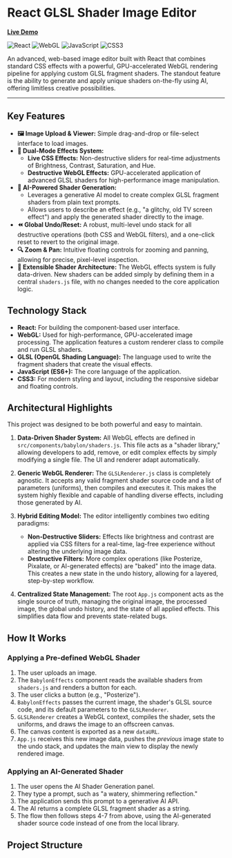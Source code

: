 # React GLSL Shader Image Editor

[**Live Demo**](https://microsoftdesigner.vercel.app/)

![React](https://img.shields.io/badge/react-%2320232a.svg?style=for-the-badge&logo=react&logoColor=%2361DAFB)
![WebGL](https://img.shields.io/badge/WebGL-990000?style=for-the-badge&logo=webgl&logoColor=white)
![JavaScript](https://img.shields.io/badge/javascript-%23323330.svg?style=for-the-badge&logo=javascript&logoColor=%23F7DF1E)
![CSS3](https://img.shields.io/badge/css3-%231572B6.svg?style=for-the-badge&logo=css3&logoColor=white)

An advanced, web-based image editor built with React that combines standard CSS effects with a powerful, GPU-accelerated WebGL rendering pipeline for applying custom GLSL fragment shaders. The standout feature is the ability to generate and apply unique shaders on-the-fly using AI, offering limitless creative possibilities.

---

## Key Features

* **🖼️ Image Upload & Viewer:** Simple drag-and-drop or file-select interface to load images.
* **🎨 Dual-Mode Effects System:**
    * **Live CSS Effects:** Non-destructive sliders for real-time adjustments of Brightness, Contrast, Saturation, and Hue.
    * **Destructive WebGL Effects:** GPU-accelerated application of advanced GLSL shaders for high-performance image manipulation.
* **🤖 AI-Powered Shader Generation:**
    * Leverages a generative AI model to create complex GLSL fragment shaders from plain text prompts.
    * Allows users to describe an effect (e.g., "a glitchy, old TV screen effect") and apply the generated shader directly to the image.
* **⏪ Global Undo/Reset:** A robust, multi-level undo stack for all destructive operations (both CSS and WebGL filters), and a one-click reset to revert to the original image.
* **🔍 Zoom & Pan:** Intuitive floating controls for zooming and panning, allowing for precise, pixel-level inspection.
* **🧩 Extensible Shader Architecture:** The WebGL effects system is fully data-driven. New shaders can be added simply by defining them in a central `shaders.js` file, with no changes needed to the core application logic.

## Technology Stack

* **React:** For building the component-based user interface.
* **WebGL:** Used for high-performance, GPU-accelerated image processing. The application features a custom renderer class to compile and run GLSL shaders.
* **GLSL (OpenGL Shading Language):** The language used to write the fragment shaders that create the visual effects.
* **JavaScript (ES6+):** The core language of the application.
* **CSS3:** For modern styling and layout, including the responsive sidebar and floating controls.

## Architectural Highlights

This project was designed to be both powerful and easy to maintain.

1.  **Data-Driven Shader System:** All WebGL effects are defined in `src/components/babylon/shaders.js`. This file acts as a "shader library," allowing developers to add, remove, or edit complex effects by simply modifying a single file. The UI and renderer adapt automatically.

2.  **Generic WebGL Renderer:** The `GLSLRenderer.js` class is completely agnostic. It accepts any valid fragment shader source code and a list of parameters (uniforms), then compiles and executes it. This makes the system highly flexible and capable of handling diverse effects, including those generated by AI.

3.  **Hybrid Editing Model:** The editor intelligently combines two editing paradigms:
    * **Non-Destructive Sliders:** Effects like brightness and contrast are applied via CSS filters for a real-time, lag-free experience without altering the underlying image data.
    * **Destructive Filters:** More complex operations (like Posterize, Pixalate, or AI-generated effects) are "baked" into the image data. This creates a new state in the undo history, allowing for a layered, step-by-step workflow.

4.  **Centralized State Management:** The root `App.js` component acts as the single source of truth, managing the original image, the processed image, the global undo history, and the state of all applied effects. This simplifies data flow and prevents state-related bugs.

## How It Works

### Applying a Pre-defined WebGL Shader

1.  The user uploads an image.
2.  The `BabylonEffects` component reads the available shaders from `shaders.js` and renders a button for each.
3.  The user clicks a button (e.g., "Posterize").
4.  `BabylonEffects` passes the current image, the shader's GLSL source code, and its default parameters to the `GLSLRenderer`.
5.  `GLSLRenderer` creates a WebGL context, compiles the shader, sets the uniforms, and draws the image to an offscreen canvas.
6.  The canvas content is exported as a new `dataURL`.
7.  `App.js` receives this new image data, pushes the *previous* image state to the undo stack, and updates the main view to display the newly rendered image.

### Applying an AI-Generated Shader

1.  The user opens the AI Shader Generation panel.
2.  They type a prompt, such as "a watery, shimmering reflection."
3.  The application sends this prompt to a generative AI API.
4.  The AI returns a complete GLSL fragment shader as a string.
5.  The flow then follows steps 4-7 from above, using the AI-generated shader source code instead of one from the local library.

## Project Structure